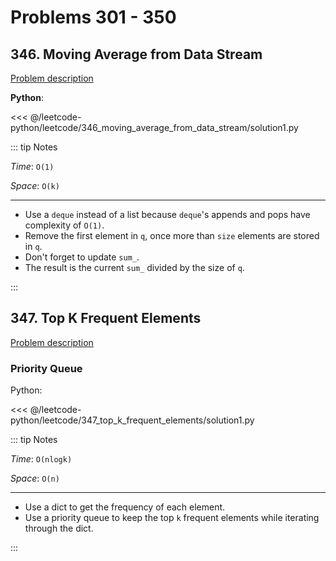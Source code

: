 # Problems 301 - 350

## 346. Moving Average from Data Stream

[Problem description](https://leetcode.com/problems/moving-average-from-data-stream/)

__Python__:

<<< @/leetcode-python/leetcode/346_moving_average_from_data_stream/solution1.py

::: tip Notes

_Time_: `O(1)`

_Space_: `O(k)`

---

- Use a `deque` instead of a list because `deque`'s appends and pops have complexity of `O(1)`.
- Remove the first element in `q`, once more than `size` elements are stored in `q`.
- Don't forget to update `sum_`.
- The result is the current `sum_` divided by the size of `q`.

:::

## 347. Top K Frequent Elements

[Problem description](https://leetcode.com/problems/top-k-frequent-elements/)

### Priority Queue

Python:

<<< @/leetcode-python/leetcode/347_top_k_frequent_elements/solution1.py

::: tip Notes

_Time_: `O(nlogk)`

_Space_: `O(n)`

---

- Use a dict to get the frequency of each element.
- Use a priority queue to keep the top `k` frequent elements while iterating through the dict.

:::
